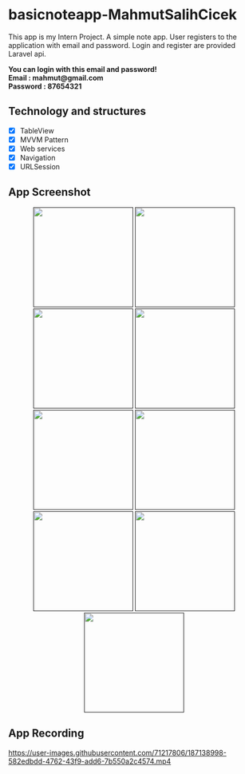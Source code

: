 # basicnoteapp-MahmutSalihCicek

This app is my Intern Project. A simple note app. User registers to the application with email and password. 
Login and register are provided Laravel api.

<p><strong>You can login with this email and password!
  <br/>Email : mahmut@gmail.com
  <br/> Password : 87654321 </strong></p>


## Technology and structures
- [x] TableView
- [x] MVVM Pattern
- [x] Web services
- [x] Navigation
- [x] URLSession

## App Screenshot

<p align="center"> 
<a href = ""><img src="https://user-images.githubusercontent.com/71217806/188414654-93716354-b512-4273-8cfa-3ed61cb2ba35.PNG" width="200px"></a>
<a href = ""><img src="https://user-images.githubusercontent.com/71217806/188414711-83e73095-eeb2-462a-85f5-947dcd4cfa71.PNG" width="200px"></a>
<a href = ""><img src="https://user-images.githubusercontent.com/71217806/188414749-636891f3-1258-420b-809e-2ac2858a3e94.PNG" width="200px"></a>
<a href = ""><img src="https://user-images.githubusercontent.com/71217806/188414763-f12df1d2-49a2-40aa-9ff2-8540aaa67fb8.PNG" width="200px"></a>
  <a href = ""><img src="https://user-images.githubusercontent.com/71217806/188414788-30d1cb29-5dad-46bf-8c91-9e80132f8cd9.PNG" width="200px"></a>
  <a href = ""><img src="https://user-images.githubusercontent.com/71217806/188414822-52a801ec-3e8f-4c9f-bd9f-133cd50ebcb1.PNG" width="200px"></a>
  <a href = ""><img src="https://user-images.githubusercontent.com/71217806/188415071-362cb8cf-f9b8-45a8-909d-061508d91185.PNG" width="200px"></a>
    <a href = ""><img src="https://user-images.githubusercontent.com/71217806/188415111-1908705e-d260-4df0-98a3-93cdcadf9cca.PNG" width="200px"></a>
  <a href = ""><img src="https://user-images.githubusercontent.com/71217806/188415142-b44f80a2-a460-4be9-9acd-cd402bff2804.PNG" width="200px"></a>

</p>



## App Recording
https://user-images.githubusercontent.com/71217806/187138998-582edbdd-4762-43f9-add6-7b550a2c4574.mp4


